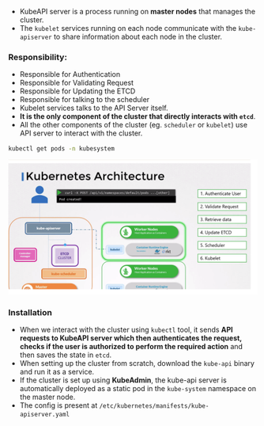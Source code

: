 - KubeAPI server is a process running on **master nodes** that manages the cluster. 
- The `kubelet` services running on each node communicate with the `kube-apiserver` to share information about each node in the cluster.

### Responsibility:
- Responsible for Authentication
- Responsible for Validating Request
- Responsible for Updating the ETCD
- Responsible for talking to the scheduler
- Kubelet services talks to the API Server itself.
- **It is the only component of the cluster that directly interacts with `etcd`**.
- All the other components of the cluster (eg. `scheduler` or `kubelet`) use API server to interact with the cluster.

```bash
kubectl get pods -n kubesystem
```

![alt text](image-4.png)

### Installation

- When we interact with the cluster using `kubectl` tool, it sends **API requests to KubeAPI server which then authenticates the request, checks if the user is authorized to perform the required action** and then saves the state in `etcd`.
- When setting up the cluster from scratch, download the `kube-api` binary and run it as a service.
- If the cluster is set up using **KubeAdmin**, the kube-api server is automatically deployed as a static pod in the `kube-system` namespace on the master node.
- The config is present at `/etc/kubernetes/manifests/kube-apiserver.yaml`